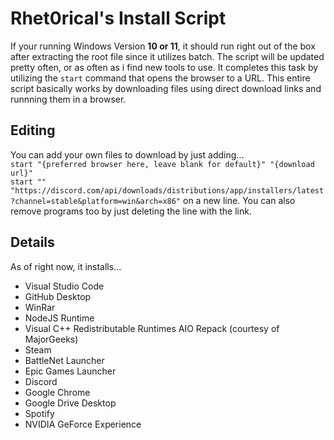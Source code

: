 # Rhet0rical's Install Script

If your running Windows Version **10 or 11**, it should run right out of the box after extracting the root file since it utilizes batch. The script will be updated pretty often, or as often as i find new tools to use. It completes this task by utilizing the ```start``` command that opens the browser to a URL. This entire script basically works by downloading files using direct download links and runnning them in a browser.

## Editing
You can add your own files to download by just adding... \
```start "{preferred browser here, leave blank for default}" "{download url}"``` \
```start "" "https://discord.com/api/downloads/distributions/app/installers/latest?channel=stable&platform=win&arch=x86"```
on a new line. You can also remove programs too by just deleting the line with the link.

## Details
As of right now, it installs...

* Visual Studio Code
* GitHub Desktop
* WinRar
* NodeJS Runtime
* Visual C++ Redistributable Runtimes AIO Repack (courtesy of MajorGeeks)
* Steam
* BattleNet Launcher
* Epic Games Launcher
* Discord
* Google Chrome
* Google Drive Desktop
* Spotify
* NVIDIA GeForce Experience
